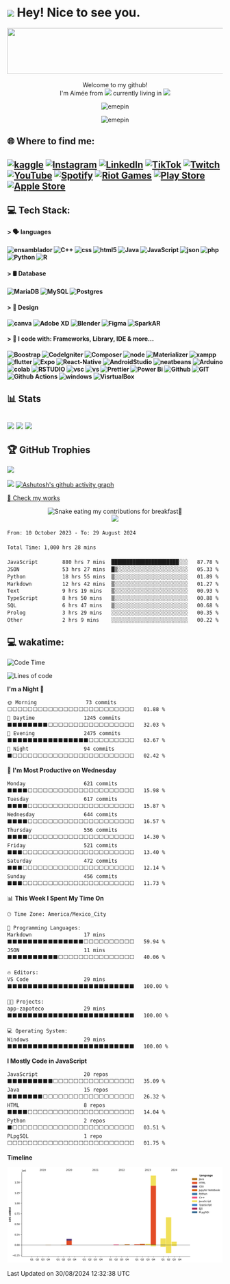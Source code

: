 
<h1><img src="https://slackmojis.com/emojis/10003-catjam/download" width="30"/> Hey! Nice to see you.</h1>

<img src="https://media.giphy.com/media/0fz5uNPHnoVHLEhAW2/giphy.gif" width="1017" height="107" />
<!-- 480 x 107 px -->

<br>
<p align="center">Welcome to my github! </br> I'm Aimée from <img src="https://cdn-icons-png.flaticon.com/512/630/630615.png" width="13"/> currently living in <img src="https://cdn-icons-png.flaticon.com/512/630/630615.png" width="13"/> 

<p align="center"> <img src="https://komarev.com/ghpvc/?username=emepin&label=Profile%20views&color=902fbd&style=flat-square" alt="emepin" /> </p>
<p align="center"> <img src="https://visitor-badge.laobi.icu/badge?page_id=EmePin.visitor-badge" alt="emepin" /> </p>


<!-- 
# 💫 About Me:
🔭 I’m currently working on<br>👯 I’m looking to collaborate on<br>🤝 I’m looking for help with<br>🌱 I’m currently learning<br>💬 Ask me about<br>⚡ Fun fact
 -->

<h2>🌐 Where to find me: <h2>

[![kaggle](https://img.shields.io/badge/Kaggle-20BEFF?style=flat-square&logo=Kaggle&logoColor=white)](https://www.kaggle.com/aimepinedanivn) [![Instagram](https://img.shields.io/badge/Instagram-%23E4405F.svg?style=flat-square&logo=Instagram&logoColor=white)](https://instagram.com/eme_aim) [![LinkedIn](https://img.shields.io/badge/LinkedIn-%230077B5.svg?style=flat-square&logo=linkedin&logoColor=white)](https://www.linkedin.com/in/aimee-pineda/) [![TikTok](https://img.shields.io/badge/TikTok-%23000000.svg?style=flat-square&logo=TikTok&logoColor=white)](https://tiktok.com/@@emebrou) [![Twitch](https://img.shields.io/badge/Twitch-%239146FF.svg?style=flat-square&logo=Twitch&logoColor=white)](https://twitch.tv/eme_aim) [![YouTube](https://img.shields.io/badge/YouTube-%23FF0000.svg?style=flat-square&logo=YouTube&logoColor=white)](https://youtube.com/@aimeepineda8400) [![Spotify](https://img.shields.io/badge/Spotify-1ED760?&style=flat-square&logo=spotify&logoColor=white)](https://open.spotify.com/user/22fnpkcydd7ignrvtbjlwh5di?si=0aaf6a524d774099) [![Riot Games](https://img.shields.io/badge/Riot_Games-D32936?style=flat-square&logo=riot-games&logoColor=white)](https://www.riotgames.com/sherblocked) [![Play Store](https://img.shields.io/badge/Google_Play-414141?style=flat-square&logo=google-play&logoColor=white)](https://www.kaggle.com/aimepinedanivn) [![Apple Store](https://img.shields.io/badge/App_Store-0D96F6?style=flat-square&logo=app-store&logoColor=white)](https://www.kaggle.com/aimepinedanivn)
## 💻 Tech Stack:
<h4>    > 🗣️ languages<h4>

![ensamblador](https://img.shields.io/badge/Assembly-654FF0?style=flat-square&logo=Assembly&logoColor=white)  ![C++](https://img.shields.io/badge/c++-%2300599C.svg?style=flat-square&logo=c%2B%2B&logoColor=white) ![css](https://img.shields.io/badge/CSS3-1572B6?style=flat-square&logo=css3&logoColor=white)
![html5](https://img.shields.io/badge/HTML5-E34F26?style=flat-square&logo=html5&logoColor=white) ![Java](https://img.shields.io/badge/java-%23ED8B00.svg?style=flat-square&logo=java&logoColor=white) ![JavaScript](https://img.shields.io/badge/JavaScript-323330?style=flat-square&logo=javascript&logoColor=F7DF1E) ![json](https://img.shields.io/badge/json-5E5C5C?style=flat-square&logo=json&logoColor=white) ![php](https://img.shields.io/badge/PHP-777BB4?style=flat-square&logo=php&logoColor=white) ![Python](https://img.shields.io/badge/python-3670A0?style=flat-square&logo=python&logoColor=ffdd54) ![R](https://img.shields.io/badge/R-276DC3?style=flat-square&logo=r&logoColor=white)
<h4>    > 🛢 Database<h4>

![MariaDB](https://img.shields.io/badge/MariaDB-003545?style=flat-square&logo=mariadb&logoColor=white) ![MySQL](https://img.shields.io/badge/mysql-%2300f.svg?style=flat-square&logo=mysql&logoColor=white) ![Postgres](https://img.shields.io/badge/postgres-%23316192.svg?style=flat-square&logo=postgresql&logoColor=white)

<h4>    > 🎨 Design <h4>

![canva](https://img.shields.io/badge/Canva-%2300C4CC.svg?&style=flat-square&logo=Canva&logoColor=white) ![Adobe XD](https://img.shields.io/badge/Adobe%20XD-470137?style=flat-square&logo=Adobe%20XD&logoColor=#FF61F6) ![Blender](https://img.shields.io/badge/blender-%23F5792A.svg?style=flat-square&logo=blender&logoColor=white) ![Figma](https://img.shields.io/badge/Figma-F24E1E?style=flat-square&logo=figma&logoColor=white) ![SparkAR](https://img.shields.io/badge/Spark%20AR-FF5C83?style=flat-square&logo=SparkAR&logoColor=white)
<h4>    > 🚀 I code with: Frameworks, Library, IDE & more...<h4>

![Boostrap](https://img.shields.io/badge/Bootstrap-563D7C?style=flat-square&logo=bootstrap&logoColor=white) ![CodeIgniter](https://img.shields.io/badge/Codeigniter-EF4223?style=flat-square&logo=codeigniter&logoColor=white) ![Composer](https://img.shields.io/badge/Composer-885630?style=flat-square&logo=Composer&logoColor=white) ![node](https://img.shields.io/badge/Node.js-339933?style=flat-square&logo=nodedotjs&logoColor=white) ![Materializer](https://img.shields.io/badge/material%20design-757575?style=flat-square&logo=material%20design&logoColor=white) ![xampp](https://img.shields.io/badge/Xampp-F37623?style=flat-square&logo=xampp&logoColor=white) ![flutter](https://img.shields.io/badge/Flutter-02569B?style=flat-square&logo=flutter&logoColor=white) ![Expo](https://img.shields.io/badge/Expo-1B1F23?style=flat-square&logo=expo&logoColor=white) ![React-Native](https://img.shields.io/badge/React_Native-20232A?style=flat-square&logo=react&logoColor=61DAFB) ![AndroidStudio](https://img.shields.io/badge/Android_Studio-3DDC84?style=flat-square&logo=android-studio&logoColor=white) ![neatbeans](https://img.shields.io/badge/apache%20netbeans-1B6AC6?style=flat-square&logo=apache%20netbeans%20IDE&logoColor=white) ![Arduino](https://img.shields.io/badge/Arduino_IDE-00979D?style=flat-square&logo=arduino&logoColor=white) ![colab](https://img.shields.io/badge/Colab-F9AB00?style=flat-square&logo=googlecolab&color=525252) ![RSTUDIO](https://img.shields.io/badge/RStudio-75AADB?style=flat-square&logo=RStudio&logoColor=white) ![vsc](https://img.shields.io/badge/VSCode-0078D4?style=flat-square&logo=visual%20studio%20code&logoColor=white) ![vs](https://img.shields.io/badge/Visual_Studio-5C2D91?style=flat-square&logo=visual%20studio&logoColor=white) ![Prettier](https://img.shields.io/badge/prettier-1A2C34?style=flat-square&logo=prettier&logoColor=F7BA3E) ![Power Bi](https://img.shields.io/badge/PowerBI-F2C811?style=flat-square&logo=Power%20BI&logoColor=white) ![Github](https://img.shields.io/badge/GitHub%20Pages-222222?style=flat-square&logo=GitHub%20Pages&logoColor=white) ![GIT](https://img.shields.io/badge/GIT-E44C30?style=flat-square&logo=git&logoColor=white) ![Github Actions](https://img.shields.io/badge/Github%20Actions-282a2e?style=flat-square&logo=githubactions&logoColor=367cfe) ![windows](https://img.shields.io/badge/Windows-0078D6?style=flat-square&logo=windows&logoColor=white) ![VisrtualBox](https://img.shields.io/badge/VirtualBox-21416b?style=flat-square&logo=VirtualBox&logoColor=white)
<h2> 📊 Stats<h2>

	
[![](https://github-readme-stats.vercel.app/api?username=emepin&theme=dracula&hide_border=false&include_all_commits=true&count_private=false&show_icons=true)](https://github.com/emepin/github-readme-stats)
![](https://github-readme-streak-stats.herokuapp.com/?user=emepin&theme=dracula&hide_border=false)
![](https://github-readme-stats.vercel.app/api/top-langs/?username=emepin&theme=dracula&hide_border=false&include_all_commits=true&count_private=false&layout=compact)
##   🏆 GitHub Trophies

![](https://github-profile-trophy.vercel.app/?username=emepin&theme=dracula&no-frame=false&no-bg=false&margin-w=4)

![](https://github-profile-summary-cards.vercel.app/api/cards/profile-details?emepin={emepin}&theme=dracula)
[![Ashutosh's github activity graph](https://github-readme-activity-graph.vercel.app/graph?username=EmePin&theme=dracula)](https://github.com/EmePin/github-readme-activity-graph)

<a href="https://emepin.github.io/html/Yutu/codHolaMundo/blog" target="blank"> 💼 Check my works </a>

<!--```python

from dataclasses import dataclass
from typing import Tuple


class Meta(type):
    def __new__(cls, name, bases, attrs):
        new_cls = super().__new__(cls, name, bases, attrs)
        return dataclass(unsafe_hash=True, frozen=True)(new_cls)


class Bio(metaclass=Meta):
    name        : str = "Aimée Pineda"
    designation : str = "Data Scientist"
    company     : str = "ITO"
    base        : str = "México"
    blog        : str = "https://emepin.github.io/html/"


class Stack(metaclass=Meta):
    languages   : Tuple[str, ...] = ("Java","Python", "Go", "C++", "assembly", "HTML5", "JavaScript", "R", "PHP")
    databases   : Tuple[str, ...] = ("MySQL", "PostgreSQL", "MariaDB")

```-->
<!-- Proudly created with GPRM ( https://gprm.itsvg.in )  and https://rahuldkjain.github.io/gh-profile-readme-generator/ -->


<!-- 
flat-square
flat
flat-square -->

<!-- ![visitors](https://visitor-badge.glitch.me/badge?page_id=EmePin.EmePin) -->

<!-- <a href="https://kaggle.com/aimepinedanivn" target="blank"><img align="center" src="https://raw.githubusercontent.com/rahuldkjain/github-profile-readme-generator/master/src/images/icons/Social/kaggle.svg" alt="aimepinedanivn" height="30" width="40" /></a> -->


<!-- <p align="left"> 
	 <a href="https://www.w3schools.com/css/" target="_blank" rel="noreferrer"> <img src="https://raw.githubusercontent.com/devicons/devicon/master/icons/css3/css3-original-wordmark.svg" alt="css3" width="40" height="40"/> </a>        
	
<p>
   -->
  <!-- <img alt="git" src="https://img.shields.io/badge/-Git-F05032?style=flat-square&logo=git&logoColor=white" />
  <img alt="Brave browser" src="https://img.shields.io/badge/-Brave_Browser-FB542B?style=flat-square&logo=brave&logoColor=white" /> -->
 

 <!-- ![Anurag's GitHub stats](https://github-readme-stats.vercel.app/api?username=emepin&count_private=true)

![Anurag's GitHub stats](https://github-readme-stats.vercel.app/api?username=emepin&show_icons=true) -->

<!-- <img src="https://github.com/EmePin/EmePin/blob/output/snake.svg" alt="Snake animation" /> -->
<div align="center">
	<img alt="Snake eating my contributions for breakfast🧉" src="https://raw.githubusercontent.com/EmePin/EmePin/preview/github-contribution-grid-snake.svg" />
</div>

<!-- spoty
![Alt text](https://spotify-recently-played-readme.vercel.app/api?user=22fnpkcydd7ignrvtbjlwh5di)

![Alt text](https://spotify-recently-played-readme.vercel.app/api?user=22fnpkcydd7ignrvtbjlwh5di&count={count})

![Alt text](https://spotify-recently-played-readme.vercel.app/api?user=22fnpkcydd7ignrvtbjlwh5di&unique={true|1|on|yes}) 

![Alt text](https://spotify-recently-played-readme.vercel.app/api?user=22fnpkcydd7ignrvtbjlwh5di&unique={true|1|on|yes})
-->


<div align="center">
  <!-- <img height="200" src="https://media.giphy.com/media/V7nPgYz8zgjuzRWWLb/giphy.gif"  /> -->
  <img height="200" src="https://media.giphy.com/media/137EaR4vAOCn1S/giphy.gif"  />
</div>


<div align="left">
	<!--START_SECTION:aim-->

```txt
From: 10 October 2023 - To: 29 August 2024

Total Time: 1,000 hrs 28 mins

JavaScript        880 hrs 7 mins  ██████████████████████░░░   87.78 %
JSON              53 hrs 27 mins  █▒░░░░░░░░░░░░░░░░░░░░░░░   05.33 %
Python            18 hrs 55 mins  ▒░░░░░░░░░░░░░░░░░░░░░░░░   01.89 %
Markdown          12 hrs 42 mins  ▒░░░░░░░░░░░░░░░░░░░░░░░░   01.27 %
Text              9 hrs 19 mins   ▒░░░░░░░░░░░░░░░░░░░░░░░░   00.93 %
TypeScript        8 hrs 50 mins   ▒░░░░░░░░░░░░░░░░░░░░░░░░   00.88 %
SQL               6 hrs 47 mins   ▒░░░░░░░░░░░░░░░░░░░░░░░░   00.68 %
Prolog            3 hrs 29 mins   ░░░░░░░░░░░░░░░░░░░░░░░░░   00.35 %
Other             2 hrs 9 mins    ░░░░░░░░░░░░░░░░░░░░░░░░░   00.22 %
```

<!--END_SECTION:aim-->
</div>




## 💻 wakatime:

<!--START_SECTION:waka-->
![Code Time](http://img.shields.io/badge/Code%20Time-1%2C002%20hrs%2038%20mins-blue)

![Lines of code](https://img.shields.io/badge/From%20Hello%20World%20I%27ve%20Written-2.8%20million%20lines%20of%20code-blue)

**I'm a Night 🦉** 

```text
🌞 Morning                73 commits          ⬜⬜⬜⬜⬜⬜⬜⬜⬜⬜⬜⬜⬜⬜⬜⬜⬜⬜⬜⬜⬜⬜⬜⬜⬜   01.88 % 
🌆 Daytime                1245 commits        ⬛⬛⬛⬛⬛⬛⬛⬛⬜⬜⬜⬜⬜⬜⬜⬜⬜⬜⬜⬜⬜⬜⬜⬜⬜   32.03 % 
🌃 Evening                2475 commits        ⬛⬛⬛⬛⬛⬛⬛⬛⬛⬛⬛⬛⬛⬛⬛⬛⬜⬜⬜⬜⬜⬜⬜⬜⬜   63.67 % 
🌙 Night                  94 commits          ⬛⬜⬜⬜⬜⬜⬜⬜⬜⬜⬜⬜⬜⬜⬜⬜⬜⬜⬜⬜⬜⬜⬜⬜⬜   02.42 % 
```
📅 **I'm Most Productive on Wednesday** 

```text
Monday                   621 commits         ⬛⬛⬛⬛⬜⬜⬜⬜⬜⬜⬜⬜⬜⬜⬜⬜⬜⬜⬜⬜⬜⬜⬜⬜⬜   15.98 % 
Tuesday                  617 commits         ⬛⬛⬛⬛⬜⬜⬜⬜⬜⬜⬜⬜⬜⬜⬜⬜⬜⬜⬜⬜⬜⬜⬜⬜⬜   15.87 % 
Wednesday                644 commits         ⬛⬛⬛⬛⬜⬜⬜⬜⬜⬜⬜⬜⬜⬜⬜⬜⬜⬜⬜⬜⬜⬜⬜⬜⬜   16.57 % 
Thursday                 556 commits         ⬛⬛⬛⬛⬜⬜⬜⬜⬜⬜⬜⬜⬜⬜⬜⬜⬜⬜⬜⬜⬜⬜⬜⬜⬜   14.30 % 
Friday                   521 commits         ⬛⬛⬛⬜⬜⬜⬜⬜⬜⬜⬜⬜⬜⬜⬜⬜⬜⬜⬜⬜⬜⬜⬜⬜⬜   13.40 % 
Saturday                 472 commits         ⬛⬛⬛⬜⬜⬜⬜⬜⬜⬜⬜⬜⬜⬜⬜⬜⬜⬜⬜⬜⬜⬜⬜⬜⬜   12.14 % 
Sunday                   456 commits         ⬛⬛⬛⬜⬜⬜⬜⬜⬜⬜⬜⬜⬜⬜⬜⬜⬜⬜⬜⬜⬜⬜⬜⬜⬜   11.73 % 
```


📊 **This Week I Spent My Time On** 

```text
🕑︎ Time Zone: America/Mexico_City

💬 Programming Languages: 
Markdown                 17 mins             ⬛⬛⬛⬛⬛⬛⬛⬛⬛⬛⬛⬛⬛⬛⬛⬜⬜⬜⬜⬜⬜⬜⬜⬜⬜   59.94 % 
JSON                     11 mins             ⬛⬛⬛⬛⬛⬛⬛⬛⬛⬛⬜⬜⬜⬜⬜⬜⬜⬜⬜⬜⬜⬜⬜⬜⬜   40.06 % 

🔥 Editors: 
VS Code                  29 mins             ⬛⬛⬛⬛⬛⬛⬛⬛⬛⬛⬛⬛⬛⬛⬛⬛⬛⬛⬛⬛⬛⬛⬛⬛⬛   100.00 % 

🐱‍💻 Projects: 
app-zapoteco             29 mins             ⬛⬛⬛⬛⬛⬛⬛⬛⬛⬛⬛⬛⬛⬛⬛⬛⬛⬛⬛⬛⬛⬛⬛⬛⬛   100.00 % 

💻 Operating System: 
Windows                  29 mins             ⬛⬛⬛⬛⬛⬛⬛⬛⬛⬛⬛⬛⬛⬛⬛⬛⬛⬛⬛⬛⬛⬛⬛⬛⬛   100.00 % 
```

**I Mostly Code in JavaScript** 

```text
JavaScript               20 repos            ⬛⬛⬛⬛⬛⬛⬛⬛⬛⬜⬜⬜⬜⬜⬜⬜⬜⬜⬜⬜⬜⬜⬜⬜⬜   35.09 % 
Java                     15 repos            ⬛⬛⬛⬛⬛⬛⬛⬜⬜⬜⬜⬜⬜⬜⬜⬜⬜⬜⬜⬜⬜⬜⬜⬜⬜   26.32 % 
HTML                     8 repos             ⬛⬛⬛⬛⬜⬜⬜⬜⬜⬜⬜⬜⬜⬜⬜⬜⬜⬜⬜⬜⬜⬜⬜⬜⬜   14.04 % 
Python                   2 repos             ⬛⬜⬜⬜⬜⬜⬜⬜⬜⬜⬜⬜⬜⬜⬜⬜⬜⬜⬜⬜⬜⬜⬜⬜⬜   03.51 % 
PLpgSQL                  1 repo              ⬜⬜⬜⬜⬜⬜⬜⬜⬜⬜⬜⬜⬜⬜⬜⬜⬜⬜⬜⬜⬜⬜⬜⬜⬜   01.75 % 
```



**Timeline**

![Lines of Code chart](https://raw.githubusercontent.com/EmePin/EmePin/main/assets/bar_graph.png)


 Last Updated on 30/08/2024 12:32:38 UTC
<!--END_SECTION:waka-->



